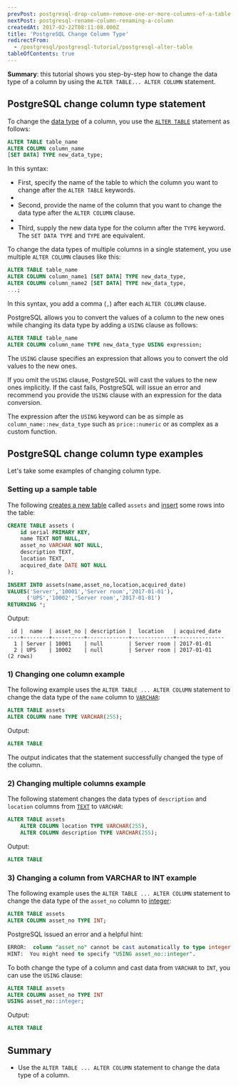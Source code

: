 ```yaml
---
prevPost: postgresql-drop-column-remove-one-or-more-columns-of-a-table
nextPost: postgresql-rename-column-renaming-a-column
createdAt: 2017-02-22T08:11:08.000Z
title: 'PostgreSQL Change Column Type'
redirectFrom:
  - /postgresql/postgresql-tutorial/postgresql-alter-table
tableOfContents: true
---
```



**Summary**: this tutorial shows you step-by-step how to change the data type of a column by using the `ALTER TABLE... ALTER COLUMN` statement.

## PostgreSQL change column type statement

To change the [data type](/postgresql/postgresql-time) of a column, you use the [`ALTER TABLE`](/postgresql/postgresql-tutorial/postgresql-alter-table) statement as follows:

```sql
ALTER TABLE table_name
ALTER COLUMN column_name
[SET DATA] TYPE new_data_type;
```

In this syntax:

- First, specify the name of the table to which the column you want to change after the `ALTER TABLE` keywords.
-
- Second, provide the name of the column that you want to change the data type after the `ALTER COLUMN` clause.
-
- Third, supply the new data type for the column after the `TYPE` keyword. The `SET DATA TYPE` and `TYPE` are equivalent.

To change the data types of multiple columns in a single statement, you use multiple `ALTER COLUMN` clauses like this:

```sql
ALTER TABLE table_name
ALTER COLUMN column_name1 [SET DATA] TYPE new_data_type,
ALTER COLUMN column_name2 [SET DATA] TYPE new_data_type,
...;
```

In this syntax, you add a comma (`,`) after each `ALTER COLUMN` clause.

PostgreSQL allows you to convert the values of a column to the new ones while changing its data type by adding a `USING` clause as follows:

```sql
ALTER TABLE table_name
ALTER COLUMN column_name TYPE new_data_type USING expression;
```

The `USING` clause specifies an expression that allows you to convert the old values to the new ones.

If you omit the `USING` clause, PostgreSQL will cast the values to the new ones implicitly. If the cast fails, PostgreSQL will issue an error and recommend you provide the `USING` clause with an expression for the data conversion.

The expression after the `USING` keyword can be as simple as `column_name::new_data_type` such as `price::numeric` or as complex as a custom function.

## PostgreSQL change column type examples

Let's take some examples of changing column type.

### Setting up a sample table

The following [creates a new table](/postgresql/postgresql-create-table) called `assets` and [insert](/postgresql/postgresql-tutorial/postgresql-insert) some rows into the table:

```sql
CREATE TABLE assets (
    id serial PRIMARY KEY,
    name TEXT NOT NULL,
    asset_no VARCHAR NOT NULL,
    description TEXT,
    location TEXT,
    acquired_date DATE NOT NULL
);

INSERT INTO assets(name,asset_no,location,acquired_date)
VALUES('Server','10001','Server room','2017-01-01'),
      ('UPS','10002','Server room','2017-01-01')
RETURNING *;
```

Output:

```
 id |  name  | asset_no | description |  location   | acquired_date
----+--------+----------+-------------+-------------+---------------
  1 | Server | 10001    | null        | Server room | 2017-01-01
  2 | UPS    | 10002    | null        | Server room | 2017-01-01
(2 rows)
```

### 1) Changing one column example

The following example uses the `ALTER TABLE ... ALTER COLUMN` statement to change the data type of the `name` column to [`VARCHAR`](/postgresql/postgresql-char-varchar-text):

```sql
ALTER TABLE assets
ALTER COLUMN name TYPE VARCHAR(255);
```

Output:

```sql
ALTER TABLE
```

The output indicates that the statement successfully changed the type of the column.

### 2) Changing multiple columns example

The following statement changes the data types of `description` and `location` columns from [`TEXT`](/postgresql/postgresql-char-varchar-text) to `VARCHAR`:

```sql
ALTER TABLE assets
    ALTER COLUMN location TYPE VARCHAR(255),
    ALTER COLUMN description TYPE VARCHAR(255);
```

Output:

```sql
ALTER TABLE
```

### 3) Changing a column from VARCHAR to INT example

The following example uses the `ALTER TABLE ... ALTER COLUMN` statement to change the data type of the `asset_no` column to [integer](/postgresql/postgresql-integer):

```sql
ALTER TABLE assets
ALTER COLUMN asset_no TYPE INT;
```

PostgreSQL issued an error and a helpful hint:

```sql
ERROR:  column "asset_no" cannot be cast automatically to type integer
HINT:  You might need to specify "USING asset_no::integer".
```

To both change the type of a column and cast data from `VARCHAR` to `INT`, you can use the `USING` clause:

```sql
ALTER TABLE assets
ALTER COLUMN asset_no TYPE INT
USING asset_no::integer;
```

Output:

```sql
ALTER TABLE
```

## Summary

- Use the `ALTER TABLE ... ALTER COLUMN` statement to change the data type of a column.
